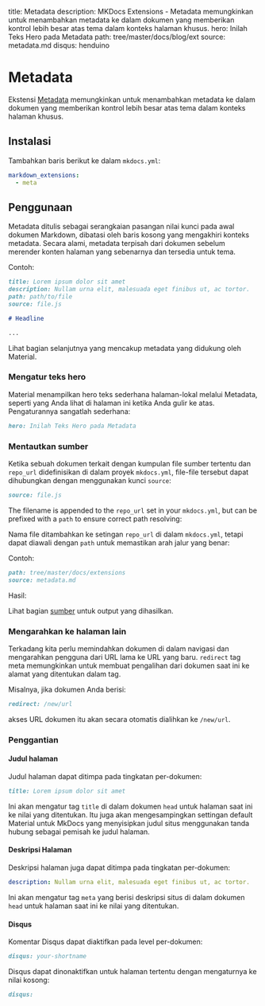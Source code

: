 title: Metadata
description: MKDocs Extensions - Metadata memungkinkan untuk menambahkan metadata ke dalam dokumen yang memberikan kontrol lebih besar atas tema dalam konteks halaman khusus.
hero: Inilah Teks Hero pada Metadata
path: tree/master/docs/blog/ext
source: metadata.md
disqus: henduino

# Metadata

Ekstensi [Metadata][1] memungkinkan untuk menambahkan metadata ke dalam dokumen yang memberikan kontrol lebih besar atas tema dalam konteks halaman khusus.

  [1]: https://python-markdown.github.io/extensions/meta_data/

## Instalasi

Tambahkan baris berikut ke dalam `mkdocs.yml`:

``` yaml
markdown_extensions:
  - meta
```

## Penggunaan

Metadata ditulis sebagai serangkaian pasangan nilai kunci pada awal dokumen Markdown, dibatasi oleh baris kosong yang mengakhiri konteks metadata. Secara alami, metadata terpisah dari dokumen sebelum merender konten halaman yang sebenarnya dan tersedia untuk tema.

Contoh:

``` markdown
title: Lorem ipsum dolor sit amet
description: Nullam urna elit, malesuada eget finibus ut, ac tortor.
path: path/to/file
source: file.js

# Headline

...
```

Lihat bagian selanjutnya yang mencakup metadata yang didukung oleh Material.

### Mengatur teks hero

Material menampilkan hero teks sederhana halaman-lokal melalui Metadata, seperti yang Anda lihat di halaman ini ketika Anda gulir ke atas. Pengaturannya sangatlah sederhana:

``` markdown
hero: Inilah Teks Hero pada Metadata
```

### Mentautkan sumber

Ketika sebuah dokumen terkait dengan kumpulan file sumber tertentu dan `repo_url` didefinisikan di dalam proyek `mkdocs.yml`, file-file tersebut dapat dihubungkan dengan menggunakan kunci `source`:

``` markdown
source: file.js
```

The filename is appended to the `repo_url` set in your `mkdocs.yml`, but can
be prefixed with a `path` to ensure correct path resolving:

Nama file ditambahkan ke setingan `repo_url` di dalam `mkdocs.yml`, tetapi dapat diawali dengan `path` untuk memastikan arah jalur yang benar:

Contoh:

``` markdown
path: tree/master/docs/extensions
source: metadata.md
```

Hasil:

Lihat bagian [sumber][2] untuk output yang dihasilkan.

  [2]: #__source

### Mengarahkan ke halaman lain

Terkadang kita perlu memindahkan dokumen di dalam navigasi dan mengarahkan pengguna dari URL lama ke URL yang baru. `redirect` tag meta memungkinkan untuk membuat pengalihan dari dokumen saat ini ke alamat yang ditentukan dalam tag.

Misalnya, jika dokumen Anda berisi:

``` markdown
redirect: /new/url
```

akses URL dokumen itu akan secara otomatis dialihkan ke `/new/url`.

### Penggantian

#### Judul halaman

Judul halaman dapat ditimpa pada tingkatan per-dokumen:

``` markdown
title: Lorem ipsum dolor sit amet
```

Ini akan mengatur tag `title` di dalam dokumen `head` untuk halaman saat ini ke nilai yang ditentukan. Itu juga akan mengesampingkan settingan default Material untuk MkDocs yang menyisipkan judul situs menggunakan tanda hubung sebagai pemisah ke judul halaman.

#### Deskripsi Halaman

Deskripsi halaman juga dapat ditimpa pada tingkatan per-dokumen:

``` yaml
description: Nullam urna elit, malesuada eget finibus ut, ac tortor.
```

Ini akan mengatur tag `meta` yang berisi deskripsi situs di dalam dokumen `head` untuk halaman saat ini ke nilai yang ditentukan.

#### Disqus

Komentar Disqus dapat diaktifkan pada level per-dokumen:

``` markdown
disqus: your-shortname
```

Disqus dapat dinonaktifkan untuk halaman tertentu dengan mengaturnya ke nilai kosong:

``` markdown
disqus:
```
